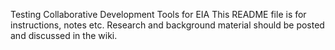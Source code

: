 Testing Collaborative Development Tools for EIA
This README file is for instructions, notes etc. Research and background material should be posted and discussed in the wiki.
